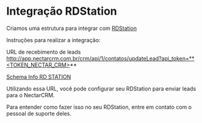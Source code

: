 # Integração RDStation

Criamos uma estrutura para integrar com [RDStation](www.rdstation.com.br)

Instruções para realizar a integração:

URL de recebimento de leads
http://app.nectarcrm.com.br/crm/api/1/contatos/updateLead?api_token=**<TOKEN_NECTAR_CRM>**

[Schema Info RD STATION](https://github.com/ResultadosDigitais/rdocs/blob/master/rdstation_integration.json)

Utilizando essa URL, você pode configurar seu RDStation para enviar leads para o NectarCRM.

Para entender como fazer isso no seu RDStation, entre em contato com o pessoal de suporte deles.

